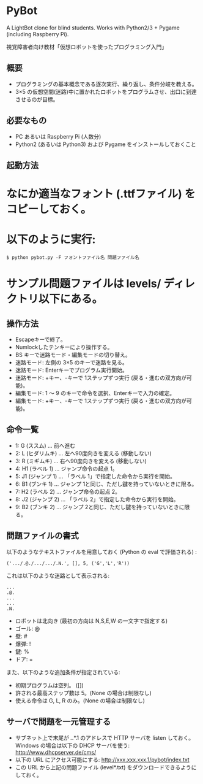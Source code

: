 # PyBot

A LightBot clone for blind students.
Works with Python2/3 + Pygame (including Raspberry Pi).

視覚障害者向け教材「仮想ロボットを使ったプログラミング入門」

概要
----
  * プログラミングの基本概念である逐次実行、繰り返し、条件分岐を教える。
  * 3×5 の仮想空間(迷路)中に置かれたロボットをプログラムさせ、出口に到達させるのが目標。

必要なもの
----------
  * PC あるいは Raspberry Pi (人数分)
  * Python2 (あるいは Python3) および Pygame をインストールしておくこと

起動方法
--------

  # なにか適当なフォント (.ttfファイル) をコピーしておく。
  # 以下のように実行:
    $ python pybot.py -F フォントファイル名 問題ファイル名
  # サンプル問題ファイルは levels/ ディレクトリ以下にある。

操作方法
--------

  * Escapeキーで終了。
  * Numlockしたテンキーにより操作する。
  * BS キーで迷路モード・編集モードの切り替え。
  * 迷路モード: 左側の 3×5 のキーで迷路を見る。
  * 迷路モード: Enterキーでプログラム実行開始。
  * 迷路モード: +キー、-キーで 1ステップずつ実行 (戻る・進むの双方向が可能)。
  * 編集モード: 1 〜 9 のキーで命令を選択、Enterキーで入力の確定。
  * 編集モード: +キー、-キーで 1ステップずつ実行 (戻る・進むの双方向が可能)。

命令一覧
--------

  * 1: G (ススム) … 前へ進む
  * 2: L (ヒダリムキ) … 左へ90度向きを変える (移動しない)
  * 3: R (ミギムキ) … 右へ90度向きを変える (移動しない)
  * 4: H1 (ラベル 1) … ジャンプ命令の起点 1。
  * 5: J1 (ジャンプ 1) … 「ラベル 1」で指定した命令から実行を開始。
  * 6: B1 (ブンキ 1) … ジャンプ 1と同じ、ただし鍵を持っていないときに限る。
  * 7: H2 (ラベル 2) … ジャンプ命令の起点 2。
  * 8: J2 (ジャンプ 2) … 「ラベル 2」で指定した命令から実行を開始。
  * 9: B2 (ブンキ 2) … ジャンプ 2と同じ、ただし鍵を持っていないときに限る。

問題ファイルの書式
------------------
以下のようなテキストファイルを用意しておく (Python の eval で評価される) :

    ('.../.@./.../.../.N.', [], 5, ('G','L','R'))

これは以下のような迷路として表示される:

    ...
    .@.
    ...
    ...
    .N.

  * ロボットは北向き (最初の方向は N,S,E,W の一文字で指定する)
  * ゴール: @
  * 壁: #
  * 爆弾: !
  * 鍵: %
  * ドア: =

また、以下のような追加条件が指定されている:

  * 初期プログラムは空列。 ([])
  * 許される最高ステップ数は 5。(None の場合は制限なし)
  * 使える命令は G, L, R のみ。(None の場合は制限なし)

サーバで問題を一元管理する
--------------------------

  * サブネット上で末尾が *.*.*.1 のアドレスで HTTP サーバを listen しておく。
    Windows の場合は以下の DHCP サーバを使う: http://www.dhcpserver.de/cms/ 
  * 以下の URL にアクセス可能にする:
    http://xxx.xxx.xxx.1/pybot/index.txt
  * この URL から上記の問題ファイル (level*.txt) をダウンロードできるようにしておく。
